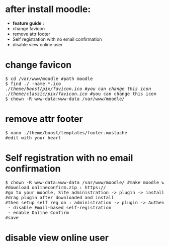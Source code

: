 # after install moodle:
- <strong>feature guide :</strong>
- change favicon
- remove attr footer
- Self registration with no email confirmation
- disable view online user

# change favicon
<pre>
$ cd /var/www/moodle #path moodle
$ find ./ -name *.ico
<i>./theme/boost/pix/favicon.ico #you can change this icon
./theme/classic/pix/favicon.ico</i> #you can change this icon
$ chown -R www-data:www-data /var/www/moodle/
</pre>

# remove attr footer
<pre>
$ nano ./theme/boost/templates/footer.mustache
#edit with your heart
</pre>

# Self registration with no email confirmation
<pre>
$ chown -R www-data:www-data /var/www/moodle/ #make moodle writable plugin
#download onlineconfirm.zip : https://
#go to your moodle, Site administration -> plugin -> install plugin
#drag plugin after downloaded and install
#then setup self reg on : administration -> plugin -> Authentication -> Manage authentication
 - disable Email-based self-registration
 - enable Online Confirm
#save
</pre>

# disable view online user
<pre>
</pre>
